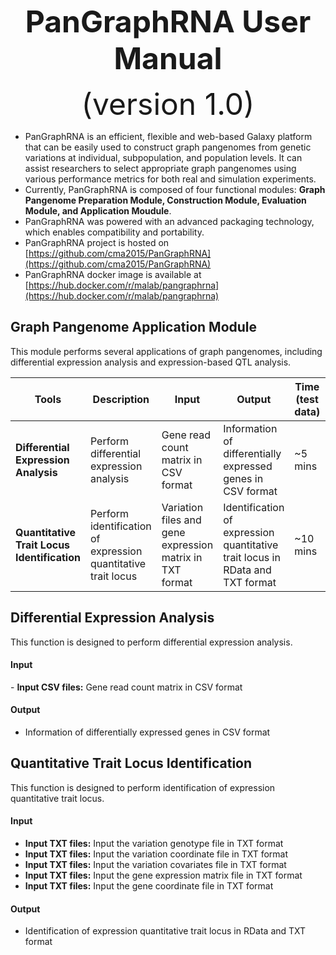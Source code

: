 <div align='center' >
<p><font size='70'><strong>PanGraphRNA User Manual</strong></font></p>
<font size='100'>(version 1.0)</font>
</div>

- PanGraphRNA is an efficient, flexible and web-based Galaxy platform that can be easily used to construct graph pangenomes from genetic variations at individual, subpopulation, and population levels. It can assist researchers to select appropriate graph pangenomes using various performance metrics for both real and simulation experiments. 
- Currently, PanGraphRNA is composed of four functional modules: **Graph Pangenome Preparation Module, Construction Module, Evaluation Module, and Application Moudule**.
- PanGraphRNA was powered with an advanced  packaging technology, which enables compatibility and portability.
- PanGraphRNA project is hosted on [https://github.com/cma2015/PanGraphRNA](https://github.com/cma2015/PanGraphRNA)
- PanGraphRNA docker image is available at [https://hub.docker.com/r/malab/pangraphrna](https://hub.docker.com/r/malab/pangraphrna)

## Graph Pangenome Application Module

This module performs several applications of graph pangenomes, including differential expression analysis and expression-based QTL analysis.

| **Tools**                       | **Description**                                              | **Input**                                       | **Output**                                        | **Time (test data)**         | **Reference**                                                |
| ------------------------------- | ------------------------------------------------------------ | ----------------------------------------------- | ------------------------------------------------- | ---------------------------- | ------------------------------------------------------------ |
| **Differential Expression Analysis**               | Perform differential expression analysis | Gene read count matrix in CSV format                 | Information of differentially expressed genes in CSV format                    | ~5 mins | <a href="https://github.com/thelovelab/DESeq2" target="_blank">DESeq2</a> |
| **Quantitative Trait Locus Identification**               | Perform identification of expression quantitative trait locus | Variation files and gene expression matrix in TXT format                  | Identification of expression quantitative trait locus in RData and TXT format                    | ~10 mins | <a href="https://github.com/andreyshabalin/MatrixEQTL" target="_blank">MatrixEQTL</a> |

## Differential Expression Analysis

This function is designed to perform differential expression analysis.

#### Input

- **Input CSV files:** Gene read count matrix in CSV format
  
#### Output

-   Information of differentially expressed genes in CSV format

## Quantitative Trait Locus Identification

This function is designed to perform identification of expression quantitative trait locus.

#### Input

-   **Input TXT files:** Input the variation genotype file in TXT format
-   **Input TXT files:** Input the variation coordinate file in TXT format
-   **Input TXT files:** Input the variation covariates file in TXT format
-   **Input TXT files:** Input the gene expression matrix file in TXT format
-   **Input TXT files:** Input the gene coordinate file in TXT format
  
#### Output

-   Identification of expression quantitative trait locus in RData and TXT format